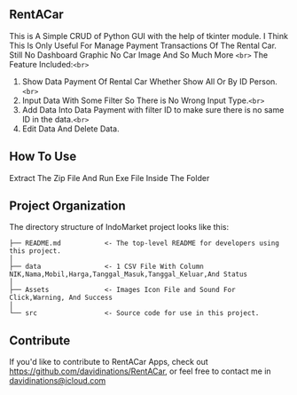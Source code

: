 ## RentACar

This is A Simple CRUD of Python GUI with the help of tkinter module. I Think This Is Only Useful For Manage Payment Transactions Of The Rental Car. Still No Dashboard Graphic No Car Image And So Much More `<br>`
The Feature Included:`<br>`

1. Show Data Payment Of Rental Car Whether Show All Or By ID Person.`<br>`
2. Input Data With Some Filter So There is No Wrong Input Type.`<br>`
3. Add Data Into Data Payment with filter ID to make sure there is no same ID in the data.`<br>`
4. Edit Data And Delete Data.

## How To Use

Extract The Zip File And Run Exe File Inside The Folder

## Project Organization

The directory structure of IndoMarket project looks like this:

    ├── README.md          	<- The top-level README for developers using this project.
    │
    ├── data               	<- 1 CSV File With Column NIK,Nama,Mobil,Harga,Tanggal_Masuk,Tanggal_Keluar,And Status
    │
    ├── Assets             	<- Images Icon File and Sound For Click,Warning, And Success
    │
    └── src                	<- Source code for use in this project.

## Contribute

If you'd like to contribute to RentACar Apps, check out https://github.com/davidinations/RentACar, or feel free to contact me in davidinations@icloud.com
